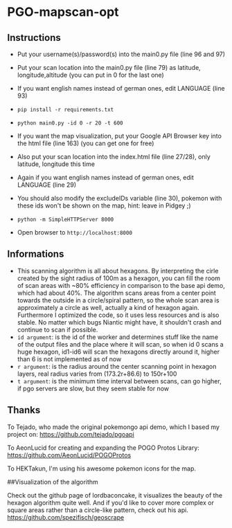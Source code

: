 # PGO-mapscan-opt

## Instructions
* Put your username(s)/password(s) into the main0.py file (line 96 and 97)
* Put your scan location into the main0.py file (line 79) as latitude, longitude,altitude (you can put in 0 for the last one)
* If you want english names instead of german ones, edit LANGUAGE (line 93)
* `pip install -r requirements.txt`
* `python main0.py -id 0 -r 20 -t 600`


* If you want the map visualization, put your Google API Browser key into the html file (line 163) (you can get one for free)
* Also put your scan location into the index.html file (line 27/28), only latitude, longitude this time
* Again if you want english names instead of german ones, edit LANGUAGE (line 29)
* You should also modify the excludeIDs variable (line 30), pokemon with these ids won't be shown on the map, hint: leave in Pidgey ;)
* `python -m SimpleHTTPServer 8000`
* Open browser to `http://localhost:8000`

## Informations
* This scanning algorithm is all about hexagons. By interpreting the cirle created by the sight radius of 100m as a hexagon, you can fill the room of scan areas with ~80% efficiency in comparison to the base api demo, which had about 40%. The algorithm scans areas from a center point towards the outside in a circle/spiral pattern, so the whole scan area is approximately a circle as well, actually a kind of hexagon again. Furthermore I optimized the code, so it uses less resources and is also stable. No matter which bugs Niantic might have, it shouldn't crash and continue to scan if possible.
* `id argument`: is the id of the worker and determines stuff like the name of the output files and the place where it will scan, so when id 0 scans a huge hexagon, id1-id6 will scan the hexagons directly around it, higher than 6 is not implemented as of now
* `r argument`: is the radius around the center scanning point in hexagon layers, real radius varies from (173.2r+86.6) to 150r+100
* `t argument`: is the minimum time interval between scans, can go higher, if pgo servers are slow, but they seem stable for now

## Thanks

To Tejado, who made the original pokemongo api demo, which I based my project on: https://github.com/tejado/pgoapi

To AeonLucid for creating and expanding the POGO Protos Library: https://github.com/AeonLucid/POGOProtos

To HEKTakun, I'm using his awesome pokemon icons for the map.


##Visualization of the algorithm

Check out the github page of lordbaconcake, it visualizes the beauty of the hexagon algorithm quite well.
And if you'd like to cover more complex or square areas rather than a circle-like pattern, check out his api.
https://github.com/spezifisch/geoscrape
